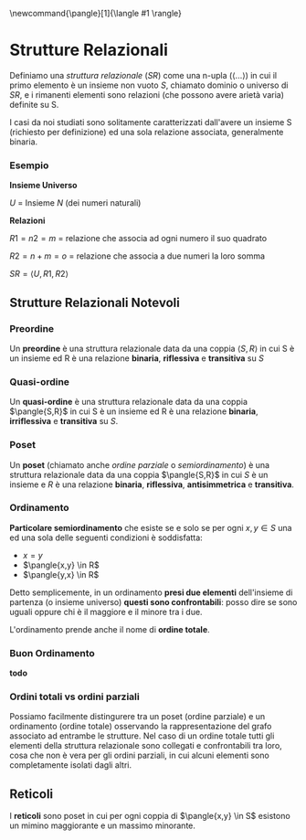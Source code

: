 \newcommand{\pangle}[1]{\langle #1 \rangle}

# Strutture Relazionali

Definiamo una *struttura relazionale* ($SR$) come una n-upla ($\langle ... \rangle$) in cui il primo elemento è un insieme non vuoto $S$, chiamato dominio o universo di $SR$, e i rimanenti elementi sono relazioni (che possono avere arietà varia) definite su S.

I casi da noi studiati sono solitamente caratterizzati dall'avere un insieme S (richiesto per definizione) ed una sola relazione associata, generalmente binaria.

### Esempio

**Insieme Universo**

$U$ = Insieme $N$ (dei numeri naturali)

**Relazioni**

$R1 = n2=m$ = relazione che associa ad ogni numero il suo quadrato

$R2 = n+m=o$ = relazione che associa a due numeri la loro somma

$SR = \langle U, R1, R2 \rangle$

## Strutture Relazionali Notevoli

### Preordine

Un **preordine** è una struttura relazionale data da una coppia $\langle S,R \rangle$ in cui S è un insieme ed R è una relazione **binaria**, **riflessiva** e **transitiva** su $S$

### Quasi-ordine

Un **quasi-ordine** è una struttura relazionale data da una coppia $\pangle{S,R}$ in cui S è un insieme ed R è una relazione **binaria**, **irriflessiva** e **transitiva** su $S$. 

### Poset

Un **poset** (chiamato anche *ordine parziale* o *semiordinamento*) è una struttura relazionale data da una coppia $\pangle{S,R}$ in cui $S$ è un insieme e $R$ è una relazione **binaria**, **riflessiva**, **antisimmetrica** e **transitiva**.

### Ordinamento

**Particolare semiordinamento** che esiste se e solo se per ogni $x,y \in S$ una ed una sola delle seguenti condizioni è soddisfatta:

* $x = y$
* $\pangle{x,y} \in R$
* $\pangle{y,x} \in R$

Detto semplicemente, in un ordinamento **presi due elementi** dell'insieme di partenza (o insieme universo) **questi sono confrontabili**: posso dire se sono uguali oppure chi è il maggiore e il minore tra i due.

L'ordinamento prende anche il nome di **ordine totale**. 

### Buon Ordinamento

**todo**
 
### Ordini totali vs ordini parziali

Possiamo facilmente distingurere tra un poset (ordine parziale) e un ordinamento (ordine totale) osservando la rappresentazione del grafo associato ad entrambe le strutture. Nel caso di un ordine totale tutti gli elementi della struttura relazionale sono collegati e confrontabili tra loro, cosa che non è vera per gli ordini parziali, in cui alcuni elementi sono completamente isolati dagli altri.


## Reticoli

I **reticoli** sono poset in cui per ogni coppia di $\pangle{x,y} \in S$ esistono un mimino maggiorante e un massimo minorante.

